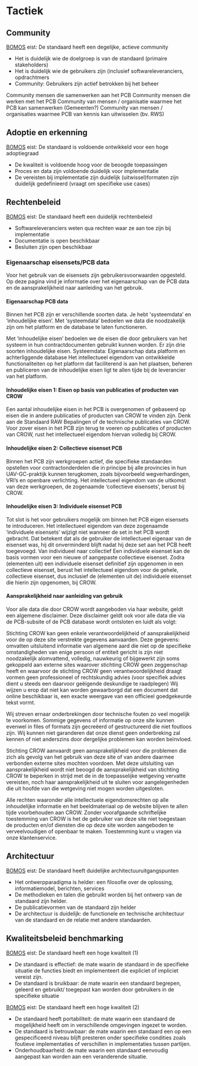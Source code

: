 # Tactiek

## Community

<p class="note" title="BOMOS">
<a href="https://www.forumstandaardisatie.nl/sites/bfs/files/proceedings/FS22-10-04%204b%20BOMOS.pdf">BOMOS</a> eist: De standaard heeft een degelijke, actieve community
<ul><li> Het is duidelijk wie de doelgroep is van de standaard (primaire stakeholders) </li>
<li> Het is duidelijk wie de gebruikers zijn (inclusief softwareleveranciers, opdrachtmers</li>
  <li>Community: Gebruikers zijn actief betrokken bij het beheer</li></ul>
</p>

Community mensen die samenwerken aan het PCB
Community mensen die werken met het PCB
Community van mensen / organisatie waarmee het PCB kan samenwerken (Gemeenten?)
Community van mensen / organisaties waarmee PCB van kennis kan uitwisselen (bv. RWS)

## Adoptie en erkenning

<p class="note" title="BOMOS">
<a href="https://www.forumstandaardisatie.nl/sites/bfs/files/proceedings/FS22-10-04%204b%20BOMOS.pdf">BOMOS</a> eist: De standaard is voldoende ontwikkeld voor een hoge adoptiegraad
<ul><li> De kwaliteit is voldoende hoog voor de beoogde toepassingen </li>
<li> Proces en data zijn voldoende duidelijk voor implementatie </li>
<li>De vereisten bij implementatie zijn duidelijk (uitwissel)formaten zijn duidelijk gedefinieerd (vraagt om specifieke use cases)</li></ul>
</p>

## Rechtenbeleid

<p class="note" title="BOMOS">
<a href="https://www.forumstandaardisatie.nl/sites/bfs/files/proceedings/FS22-10-04%204b%20BOMOS.pdf">BOMOS</a> eist: De standaard heeft een duidelijk rechtenbeleid
<ul><li> Softwareleveranciers weten qua rechten waar ze aan toe zijn bij implementatie </li>
<li> Documentatie is open beschikbaar </li>
<li> Besluiten zijn open beschikbaar </li></ul>
</p>

### Eigenaarschap eisensets/PCB data

Voor het gebruik van de eisensets zijn gebruikersvoorwaarden opgesteld. Op deze pagina vind je informatie over het eigenaarschap van de PCB data en de aansprakelijkheid naar aanleiding van het gebruik.

#### Eigenaarschap PCB data
Binnen het PCB zijn er verschillende soorten data. Je hebt 'systeemdata’ en ‘inhoudelijke eisen’. Met ‘systeemdata’ bedoelen we data die noodzakelijk zijn om het platform en de database te laten functioneren.

Met ‘inhoudelijke eisen’ bedoelen we de eisen die door gebruikers van het systeem in hun contractdocumenten gebruikt kunnen worden. Er zijn drie soorten inhoudelijke eisen.
Systeemdata: Eigenaarschap data platform en achterliggende database
Het intellectueel eigendom van ontwikkelde functionaliteiten op het platform dat faciliterend is aan het plaatsen, beheren en publiceren  van de inhoudelijke eisen ligt te allen tijde bij de leverancier van het platform.

#### Inhoudelijke eisen 1: Eisen op basis van publicaties of producten van CROW
Een aantal inhoudelijke eisen in het PCB is overgenomen of gebaseerd op eisen die in andere publicaties of producten van CROW te vinden zijn. Denk aan de Standaard RAW Bepalingen of de technische publicaties van CROW. Voor zover eisen in het PCB zijn terug te voeren op publicaties of producten van CROW, rust het intellectueel eigendom hiervan volledig bij CROW.
#### Inhoudelijke eisen 2: Collectieve eisenset PCB
Binnen het PCB zijn werkgroepen actief, die specifieke standaarden opstellen voor contractonderdelen die in principe bij alle provincies in hun UAV-GC-praktijk kunnen terugkomen, zoals bijvoorbeeld wegverhardingen, VRI’s en openbare verlichting. Het intellectueel eigendom van de uitkomst van deze werkgroepen, de zogenaamde ‘collectieve eisensets’, berust bij CROW.
#### Inhoudelijke eisen 3: Individuele eisenset PCB
Tot slot is het voor gebruikers mogelijk om binnen het PCB eigen eisensets te introduceren. Het intellectueel eigendom van deze zogenaamde ‘individuele eisensets’ wijzigt niet wanneer de set in het PCB wordt gebracht. Dat betekent dat als de gebruiker de intellectueel eigenaar van de eisenset was, hij dit onverminderd blijft nadat hij deze set aan het PCB heeft toegevoegd.
Van individueel naar collectief
Een individuele eisenset kan de basis vormen voor een nieuwe of aangepaste collectieve eisenset. Zodra (elementen uit) een individuele eisenset definitief zijn opgenomen in een collectieve eisenset, berust het intellectueel eigendom voor de gehele, collectieve eisenset, dus inclusief de (elementen uit de) individuele eisenset die hierin zijn opgenomen, bij CROW.

#### Aansprakelijkheid naar aanleiding van gebruik
Voor alle data die door CROW wordt aangeboden via haar website, geldt een algemene disclaimer. Deze disclaimer geldt ook voor alle data die via de PCB-subsite of de PCB database wordt ontsloten en luidt als volgt:

Stichting CROW kan geen enkele verantwoordelijkheid of aansprakelijkheid voor de op deze site verstrekte gegevens aanvaarden. Deze gegevens:
omvatten uitsluitend informatie van algemene aard die niet op de specifieke omstandigheden van enige persoon of entiteit gericht is
zijn niet noodzakelijk alomvattend, volledig, nauwkeurig of bijgewerkt
zijn soms gekoppeld aan externe sites waarover stichting CROW geen zeggenschap heeft en waarvoor de stichting CROW geen verantwoordelijkheid draagt
vormen geen professioneel of rechtskundig advies (voor specifiek advies dient u steeds een daarvoor geëigende deskundige te raadplegen)
Wij wijzen u erop dat niet kan worden gewaarborgd dat een document dat online beschikbaar is, een exacte weergave van een officieel goedgekeurde tekst vormt.

Wij streven ernaar onderbrekingen door technische fouten zo veel mogelijk te voorkomen. Sommige gegevens of informatie op onze site kunnen evenwel in files of formats zijn gecreëerd of gestructureerd die niet foutloos zijn. Wij kunnen niet garanderen dat onze dienst geen onderbreking zal kennen of niet anderszins door dergelijke problemen kan worden beïnvloed.

Stichting CROW aanvaardt geen aansprakelijkheid voor die problemen die zich als gevolg van het gebruik van deze site of van andere daarmee verbonden externe sites mochten voordoen. Met deze uitsluiting van aansprakelijkheid wordt niet beoogd de aansprakelijkheid van stichting CROW te beperken in strijd met de in de toepasselijke wetgeving vervatte vereisten, noch haar aansprakelijkheid uit te sluiten voor aangelegenheden die uit hoofde van die wetgeving niet mogen worden uitgesloten.

Alle rechten waaronder alle intellectuele eigendomsrechten op alle inhoudelijke informatie en het beeldmateriaal op de website blijven te allen tijde voorbehouden aan CROW. Zonder voorafgaande schriftelijke toestemming van CROW is het de gebruiker van deze site niet toegestaan de producten en/of diensten die op deze site worden aangeboden te verveelvoudigen of openbaar te maken. Toestemming kunt u vragen via onze klantenservice.


## Architectuur


<p class="note" title="BOMOS">
<a href="https://www.forumstandaardisatie.nl/sites/bfs/files/proceedings/FS22-10-04%204b%20BOMOS.pdf">BOMOS</a> eist: De standaard heeft duidelijke architectuuruitgangspunten
<ul><li> Het ontwerpparadigma is helder: een filosofie over de oplossing, informatiemodel, berichten, services </li>
<li> De methodieken en talen die gebruikt worden bij het ontwerp van de standaard zijn helder.  </li>
<li> De publicatievormen van de standaard zijn helder </li>
<li> De architectuur is duidelijk: de functionele en technische architectuur van de standaard en de relatie met andere standaarden. 
 </li></ul>
</p>

## Kwaliteitsbeleid benchmarking

<p class="note" title="BOMOS">
<a href="https://www.forumstandaardisatie.nl/sites/bfs/files/proceedings/FS22-10-04%204b%20BOMOS.pdf">BOMOS</a> eist: De standaard heeft een hoge kwaliteit (1)
<ul><li> De standaard is effectief: de mate waarin de standaard in de specifieke situatie de functies biedt en implementeert die expliciet of impliciet vereist zijn. </li>
<li> De standaard is bruikbaar: de mate waarin een standaard begrepen, geleerd en gebruikt/ toegepast kan worden door gebruikers in de specifieke situatie </li></ul>

<a href="https://www.forumstandaardisatie.nl/sites/bfs/files/proceedings/FS22-10-04%204b%20BOMOS.pdf">BOMOS</a> eist: De standaard heeft een hoge kwaliteit (2)
<ul><li> De standaard heeft portabiliteit: de mate waarin een standaard de mogelijkheid heeft om in verschillende omgevingen ingezet te worden. </li>
<li>De standaard is betrouwbaar: de mate waarin een standaard een op een gespecificeerd niveau blijft presteren onder specifieke condities zoals foutieve implementaties of verschillen in implementaties tussen partijen.</li>
<li> Onderhoudbaarheid: de mate waarin een standaard eenvoudig aangepast kan worden aan een veranderende situatie. </li></ul>
</p>



